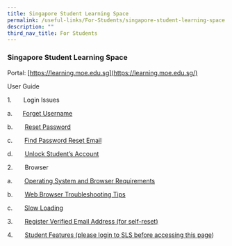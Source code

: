 ```yaml
---
title: Singapore Student Learning Space
permalink: /useful-links/For-Students/singapore-student-learning-space
description: ""
third_nav_title: For Students
---
```

### Singapore Student Learning Space

Portal: [https://learning.moe.edu.sg](https://learning.moe.edu.sg/)

User Guide

1.       Login Issues

a.      [Forget Username](/files/Student%20Forget%20Username.pdf)

b.       [Reset Password](/files/Reset%20Password.pdf)

c.       [Find Password Reset Email](/files/Find%20Password%20Reset%20Email.pdf)

d.       [Unlock Student’s Account](https://chijourladyqueenofpeace.moe.edu.sg/qql/slot/u736/SLS/login%20issue/d.%20Unlock%20Student/'s%20Account.pdf)

2.       Browser

a.       [Operating System and Browser Requirements](https://chijourladyqueenofpeace.moe.edu.sg/qql/slot/u736/SLS/browser/a.%20Operating%20System%20and%20Browser%20Requirements.pdf)

b.       [Web Browser Troubleshooting Tips](https://chijourladyqueenofpeace.moe.edu.sg/qql/slot/u736/SLS/browser/b.%20Web%20Browser%20Troubleshooting%20Tips.pdf)

c.       [](https://chijourladyqueenofpeace.moe.edu.sg/useful-links/for-students/goog_805365458)[Slow Loading](https://chijourladyqueenofpeace.moe.edu.sg/qql/slot/u736/SLS/browser/c.%20Slow%20Loading.pdf)

3.       [Register Verified Email Address (for self-reset)](https://chijourladyqueenofpeace.moe.edu.sg/qql/slot/u736/SLS/3.%20Register%20Verified%20Email%20Address.pdf)

4.       [Student Features (please login to SLS before accessing this page](https://mo.learning.moe.edu.sg/UserGuide/Vle/student-features.html#treeassignment))